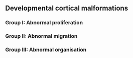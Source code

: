 ## Developmental cortical malformations
### Group I: Abnormal proliferation
### Group II: Abnormal migration
### Group III: Abnormal organisation
